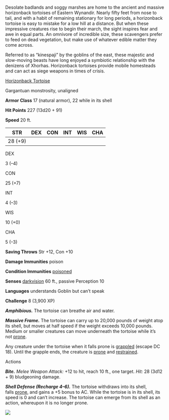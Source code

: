 Desolate badlands and soggy marshes are home to the ancient and massive horizonback tortoises of Eastern Wynandir. Nearly fifty feet from nose to tail, and with a habit of remaining stationary for long periods, a horizonback tortoise is easy to mistake for a low hill at a distance. But when these impressive creatures rise to begin their march, the sight inspires fear and awe in equal parts. An omnivore of incredible size, these scavengers prefer to feed on dead vegetation, but make use of whatever edible matter they come across.

Referred to as “kinespaji” by the goblins of the east, these majestic and slow-moving beasts have long enjoyed a symbiotic relationship with the denizens of Xhorhas. Horizonback tortoises provide mobile homesteads and can act as siege weapons in times of crisis.

[Horizonback Tortoise](https://www.dndbeyond.com/monsters/744315-horizonback-tortoise)

Gargantuan monstrosity, unaligned

**Armor Class** 17 (natural armor), 22 while in its shell

**Hit Points** 227 (13d20 + 91)

**Speed** 20 ft.

| STR | DEX | CON | INT | WIS | CHA |
| --- | --- | --- | --- | --- | --- | 
| 28 (+9) |  |  |  |  |  |

DEX

3 (–4)

CON

25 (+7)

INT

4 (–3)

WIS

10 (+0)

CHA

5 (–3)

**Saving Throws** Str +12, Con +10

**Damage Immunities** poison

**Condition Immunities** [poisoned](https://www.dndbeyond.com/sources/dnd/free-rules/rules-glossary#PoisonedCondition)

**Senses** [darkvision](https://www.dndbeyond.com/sources/dnd/free-rules/rules-glossary#Darkvision) 60 ft., passive Perception 10

**Languages** understands Goblin but can’t speak

**Challenge** 8 (3,900 XP)

_**Amphibious.**_ The tortoise can breathe air and water.

_**Massive Frame.**_ The tortoise can carry up to 20,000 pounds of weight atop its shell, but moves at half speed if the weight exceeds 10,000 pounds. Medium or smaller creatures can move underneath the tortoise while it’s not [prone](https://www.dndbeyond.com/sources/dnd/free-rules/rules-glossary#ProneCondition).

Any creature under the tortoise when it falls prone is [grappled](https://www.dndbeyond.com/sources/dnd/free-rules/rules-glossary#GrappledCondition) (escape DC 18). Until the grapple ends, the creature is [prone](https://www.dndbeyond.com/sources/dnd/free-rules/rules-glossary#ProneCondition) and [restrained](https://www.dndbeyond.com/sources/dnd/free-rules/rules-glossary#RestrainedCondition).

Actions

_**Bite.** Melee Weapon Attack:_ +12 to hit, reach 10 ft., one target. _Hit:_ 28 (3d12 + 9) bludgeoning damage.

_**Shell Defense (Recharge 4–6).**_ The tortoise withdraws into its shell, falls [prone](https://www.dndbeyond.com/sources/dnd/free-rules/rules-glossary#ProneCondition), and gains a +5 bonus to AC. While the tortoise is in its shell, its speed is 0 and can’t increase. The tortoise can emerge from its shell as an action, whereupon it is no longer prone.

[![](https://www.dndbeyond.com/avatars/thumbnails/9170/33/350/272/637199798890345745.png)](https://www.dndbeyond.com/avatars/9170/33/637199798890345745.png) 

